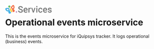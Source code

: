 # <img src="https://github.com/pip-services/pip-services/raw/master/design/Logo.png" alt="Pip.Services Logo" style="max-width:30%"> <br/> Operational events microservice

This is the events microservice for iQuipsys tracker. 
It logs operational (business) events.
